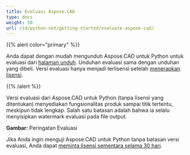 ```yaml
---
title: Evaluasi Aspose.CAD
type: docs
weight: 50
url: /id/python-net/getting-started/evaluate-aspose-cad/
---
```


{{% alert color="primary" %}}

Anda dapat dengan mudah mengunduh Aspose.CAD untuk Python untuk evaluasi dari [halaman unduh](https://downloads.aspose.com/cad/python-net). Unduhan evaluasi sama dengan unduhan yang dibeli. Versi evaluasi hanya menjadi terlisensi setelah [menerapkan lisensi](/cad/python-net/licensing/).

{{% /alert %}}

Versi evaluasi dari Aspose.CAD untuk Python (tanpa lisensi yang ditentukan) menyediakan fungsionalitas produk sampai titik tertentu, meskipun tidak lengkap. Salah satu batasan adalah bahwa ia selalu menyisipkan watermark evaluasi pada file output.

**Gambar:** Peringatan Evaluasi

Jika Anda ingin menguji Aspose.CAD untuk Python tanpa batasan versi evaluasi, Anda dapat [meminta lisensi sementara selama 30 hari](https://purchase.aspose.com/temporary-license).
